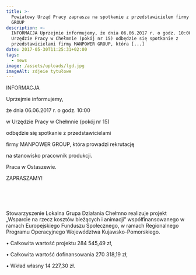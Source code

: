 ```yaml
---
title: >-
  Powiatowy Urząd Pracy zaprasza na spotkanie z przedstawicielem firmy MANPOWER
  GROUP
description: >-
  INFORMACJA Uprzejmie informujemy, że dnia 06.06.2017 r. o godz. 10:00 w
  Urzędzie Pracy w Chełmnie (pokój nr 15) odbędzie się spotkanie z
  przedstawicielami firmy MANPOWER GROUP, która [...]
date: 2017-05-30T11:25:31+02:00
tags:
  - news
image: /assets/uploads/lgd.jpg
imageAlt: zdjeie tytułowe
---
```

INFORMACJA



Uprzejmie informujemy,



że dnia 06.06.2017 r. o godz. 10:00



w Urzędzie Pracy w Chełmnie (pokój nr 15)



odbędzie się spotkanie z przedstawicielami

firmy MANPOWER GROUP, która prowadzi rekrutację

na stanowisko pracownik produkcji.



Praca w Ostaszewie.



ZAPRASZAMY!

<br>

<br>

<br>

Stowarzyszenie Lokalna Grupa Działania Chełmno realizuje projekt „Wsparcie na rzecz kosztów bieżących i animacji” współfinansowanego w ramach Europejskiego Funduszu Społecznego, w ramach Regionalnego Programu Operacyjnego Województwa Kujawsko-Pomorskiego.



• Całkowita wartość projektu 284 545,49 zł,



• Całkowita wartość dofinansowania 270 318,19 zł,



• Wkład własny 14 227,30 zł.
